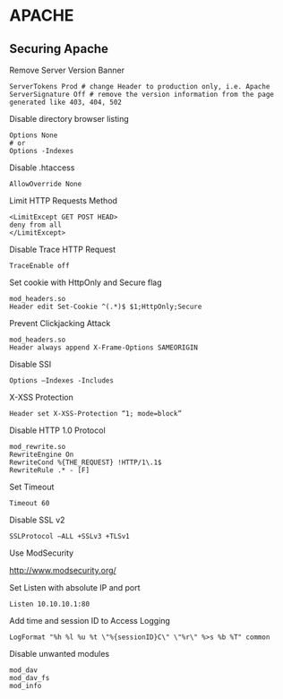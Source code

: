 APACHE
======

Securing Apache
---------------

Remove Server Version Banner

    ServerTokens Prod # change Header to production only, i.e. Apache
    ServerSignature Off # remove the version information from the page generated like 403, 404, 502

Disable directory browser listing

    Options None
    # or
    Options -Indexes

Disable .htaccess

    AllowOverride None

Limit HTTP Requests Method

    <LimitExcept GET POST HEAD>
    deny from all
    </LimitExcept>

Disable Trace HTTP Request

    TraceEnable off

Set cookie with HttpOnly and Secure flag

    mod_headers.so
    Header edit Set-Cookie ^(.*)$ $1;HttpOnly;Secure

Prevent Clickjacking Attack

    mod_headers.so
    Header always append X-Frame-Options SAMEORIGIN

Disable SSI

    Options –Indexes -Includes

X-XSS Protection

    Header set X-XSS-Protection “1; mode=block”

Disable HTTP 1.0 Protocol

    mod_rewrite.so
    RewriteEngine On
    RewriteCond %{THE_REQUEST} !HTTP/1\.1$
    RewriteRule .* - [F]

Set Timeout

    Timeout 60

Disable SSL v2

    SSLProtocol –ALL +SSLv3 +TLSv1

Use ModSecurity

http://www.modsecurity.org/

Set Listen with absolute IP and port

    Listen 10.10.10.1:80

Add time and session ID to Access Logging

    LogFormat "%h %l %u %t \"%{sessionID}C\" \"%r\" %>s %b %T" common

Disable unwanted modules

    mod_dav
    mod_dav_fs
    mod_info
